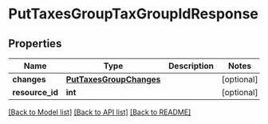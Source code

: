 # PutTaxesGroupTaxGroupIdResponse

## Properties
Name | Type | Description | Notes
------------ | ------------- | ------------- | -------------
**changes** | [**PutTaxesGroupChanges**](PutTaxesGroupChanges.md) |  | [optional] 
**resource_id** | **int** |  | [optional] 

[[Back to Model list]](../README.md#documentation-for-models) [[Back to API list]](../README.md#documentation-for-api-endpoints) [[Back to README]](../README.md)


